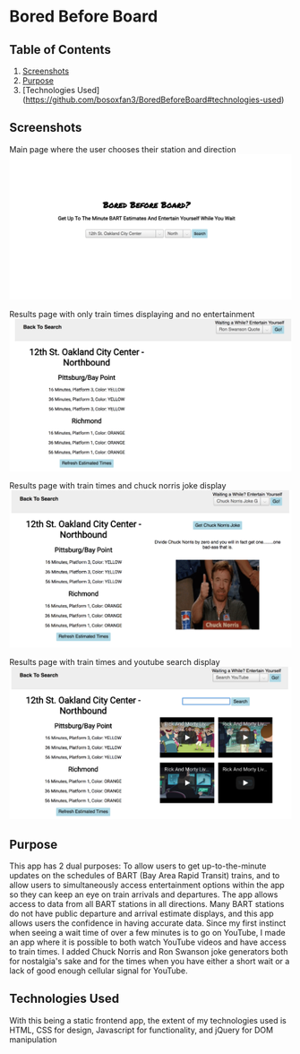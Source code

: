 Bored Before Board
==================

Table of Contents
-----------------
1. [Screenshots](https://github.com/bosoxfan3/BoredBeforeBoard#screenshots)
2. [Purpose](https://github.com/bosoxfan3/BoredBeforeBoard#purpose)
3. [Technologies Used] (https://github.com/bosoxfan3/BoredBeforeBoard#technologies-used)

Screenshots
-----------
Main page where the user chooses their station and direction
![Main page](/screenshots/1.png)

Results page with only train times displaying and no entertainment
![Results page with no entertainment](/screenshots/2.png)

Results page with train times and chuck norris joke display
![Results page with train times and chuck norris display](/screenshots/3.png)

Results page with train times and youtube search display
![Results page with train times and youtube search display](/screenshots/4.png)

Purpose
-------
This app has 2 dual purposes: To allow users to get up-to-the-minute updates
on the schedules of BART (Bay Area Rapid Transit) trains, and to allow users
to simultaneously access entertainment options within the app so they can
keep an eye on train arrivals and departures. The app allows access to data from 
all BART stations in all directions. Many BART stations do not have public
departure and arrival estimate displays, and this app allows users the confidence
in having accurate data.
Since my first instinct when seeing a wait time of over a few minutes is to
go on YouTube, I made an app where it is possible to both watch YouTube videos and 
have access to train times. I added Chuck Norris and Ron Swanson joke generators
both for nostalgia's sake and for the times when you have either a short wait or
a lack of good enough cellular signal for YouTube.

Technologies Used
-----------------
With this being a static frontend app, the extent of my technologies used is
HTML, CSS for design, Javascript for functionality, and jQuery for DOM manipulation